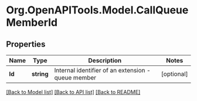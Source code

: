 
# Org.OpenAPITools.Model.CallQueueMemberId

## Properties

Name | Type | Description | Notes
------------ | ------------- | ------------- | -------------
**Id** | **string** | Internal identifier of an extension - queue member | [optional] 

[[Back to Model list]](../README.md#documentation-for-models)
[[Back to API list]](../README.md#documentation-for-api-endpoints)
[[Back to README]](../README.md)

